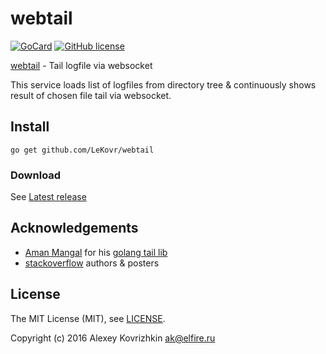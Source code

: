 
webtail
=======

[![GoCard][1]][2]
[![GitHub license][3]][4]

[1]: https://goreportcard.com/badge/LeKovr/webtail
[2]: https://goreportcard.com/report/github.com/LeKovr/webtail
[3]: https://img.shields.io/badge/license-MIT-blue.svg
[4]: LICENSE

[webtail](https://github.com/LeKovr/webtail) - Tail logfile via websocket

This service loads list of logfiles from directory tree & continuously shows result of chosen file tail via websocket.

Install
-------

```
go get github.com/LeKovr/webtail
```

### Download

See [Latest release](https://github.com/LeKovr/webtail/latest)

Acknowledgements
----------------
* [Aman Mangal](https://github.com/mangalaman93) for his [golang tail lib](https://github.com/mangalaman93/tail)
* [stackoverflow](http://stackoverflow.com) authors & posters

License
-------

The MIT License (MIT), see [LICENSE](LICENSE).

Copyright (c) 2016 Alexey Kovrizhkin ak@elfire.ru
